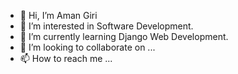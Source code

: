 - 👋 Hi, I’m Aman Giri
- 👀 I’m interested in Software Development.
- 🌱 I’m currently learning Django Web Development.
- 💞️ I’m looking to collaborate on ...
- 📫 How to reach me ...

<!---
AmanGiri007/AmanGiri007 is a ✨ special ✨ repository because its `README.md` (this file) appears on your GitHub profile.
You can click the Preview link to take a look at your changes.
--->
